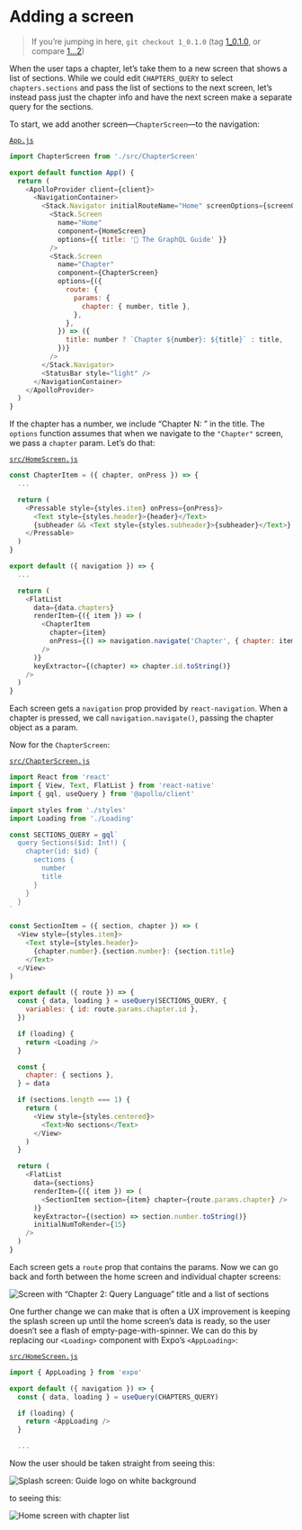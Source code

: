# Adding a screen

> If you’re jumping in here, `git checkout 1_0.1.0` (tag [1_0.1.0](https://github.com/GraphQLGuide/guide/tree/1_0.1.0), or compare [1...2](https://github.com/GraphQLGuide/guide/compare/1_0.1.0...2_0.1.0))

When the user taps a chapter, let’s take them to a new screen that shows a list of sections. While we could edit `CHAPTERS_QUERY` to select `chapters.sections` and pass the list of sections to the next screen, let’s instead pass just the chapter info and have the next screen make a separate query for the sections.

To start, we add another screen—`ChapterScreen`—to the navigation:

[`App.js`](https://github.com/GraphQLGuide/guide-react-native/blob/2_0.1.0/App.js)

```js
import ChapterScreen from './src/ChapterScreen'

export default function App() {
  return (
    <ApolloProvider client={client}>
      <NavigationContainer>
        <Stack.Navigator initialRouteName="Home" screenOptions={screenOptions}>
          <Stack.Screen
            name="Home"
            component={HomeScreen}
            options={{ title: '📖 The GraphQL Guide' }}
          />
          <Stack.Screen
            name="Chapter"
            component={ChapterScreen}
            options={({
              route: {
                params: {
                  chapter: { number, title },
                },
              },
            }) => ({
              title: number ? `Chapter ${number}: ${title}` : title,
            })}
          />
        </Stack.Navigator>
        <StatusBar style="light" />
      </NavigationContainer>
    </ApolloProvider>
  )
}
```

If the chapter has a number, we include “Chapter N: ” in the title. The `options` function assumes that when we navigate to the `"Chapter"` screen, we pass a `chapter` param. Let’s do that:

[`src/HomeScreen.js`](https://github.com/GraphQLGuide/guide-react-native/blob/2_0.1.0/src/HomeScreen.js)

```js
const ChapterItem = ({ chapter, onPress }) => {
  ...

  return (
    <Pressable style={styles.item} onPress={onPress}>
      <Text style={styles.header}>{header}</Text>
      {subheader && <Text style={styles.subheader}>{subheader}</Text>}
    </Pressable>
  )
}

export default ({ navigation }) => {
  ...

  return (
    <FlatList
      data={data.chapters}
      renderItem={({ item }) => (
        <ChapterItem
          chapter={item}
          onPress={() => navigation.navigate('Chapter', { chapter: item })}
        />
      )}
      keyExtractor={(chapter) => chapter.id.toString()}
    />
  )
}
```

Each screen gets a `navigation` prop provided by `react-navigation`. When a chapter is pressed, we call `navigation.navigate()`, passing the chapter object as a param.

Now for the `ChapterScreen`:

[`src/ChapterScreen.js`](https://github.com/GraphQLGuide/guide-react-native/blob/2_0.1.0/src/ChapterScreen.js)

```js
import React from 'react'
import { View, Text, FlatList } from 'react-native'
import { gql, useQuery } from '@apollo/client'

import styles from './styles'
import Loading from './Loading'

const SECTIONS_QUERY = gql`
  query Sections($id: Int!) {
    chapter(id: $id) {
      sections {
        number
        title
      }
    }
  }
`

const SectionItem = ({ section, chapter }) => (
  <View style={styles.item}>
    <Text style={styles.header}>
      {chapter.number}.{section.number}: {section.title}
    </Text>
  </View>
)

export default ({ route }) => {
  const { data, loading } = useQuery(SECTIONS_QUERY, {
    variables: { id: route.params.chapter.id },
  })

  if (loading) {
    return <Loading />
  }

  const {
    chapter: { sections },
  } = data

  if (sections.length === 1) {
    return (
      <View style={styles.centered}>
        <Text>No sections</Text>
      </View>
    )
  }

  return (
    <FlatList
      data={sections}
      renderItem={({ item }) => (
        <SectionItem section={item} chapter={route.params.chapter} />
      )}
      keyExtractor={(section) => section.number.toString()}
      initialNumToRender={15}
    />
  )
}
```

Each screen gets a `route` prop that contains the params. Now we can go back and forth between the home screen and individual chapter screens:

![Screen with “Chapter 2: Query Language” title and a list of sections](../img/expo-section-list.png)

One further change we can make that is often a UX improvement is keeping the splash screen up until the home screen’s data is ready, so the user doesn’t see a flash of empty-page-with-spinner. We can do this by replacing our `<Loading>` component with Expo’s `<AppLoading>`:

[`src/HomeScreen.js`](https://github.com/GraphQLGuide/guide-react-native/blob/2_0.1.0/src/HomeScreen.js)

```js
import { AppLoading } from 'expo'

export default ({ navigation }) => {
  const { data, loading } = useQuery(CHAPTERS_QUERY)

  if (loading) {
    return <AppLoading />
  }

  ...
```

Now the user should be taken straight from seeing this:

![Splash screen: Guide logo on white background](../img/expo-splash.png)

to seeing this:

![Home screen with chapter list](../img/expo-home-screen.png)


